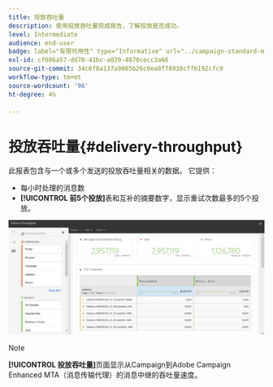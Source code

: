 ```yaml
---
title: 投放吞吐量
description: 使用投放吞吐量现成报告，了解投放是否成功。
level: Intermediate
audience: end-user
badge: label="有限可用性" type="Informative" url="../campaign-standard-migration-home.md" tooltip="仅限于Campaign Standard已迁移的用户"
exl-id: cf086a57-dd70-41bc-a039-4070cecc3a66
source-git-commit: 34c6f8a137a9085b26c0ea8f78930cff6192cfc9
workflow-type: tm+mt
source-wordcount: '96'
ht-degree: 4%

---
```


# 投放吞吐量{#delivery-throughput}

此报表包含与一个或多个发送的投放吞吐量相关的数据。 它提供：

* 每小时处理的消息数
* **[!UICONTROL 前5个投放]**&#x200B;表和互补的摘要数字，显示重试次数最多的5个投放。

![](assets/delivery_reports_1.png)

>[!NOTE]
>
>**[!UICONTROL 投放吞吐量]**&#x200B;页面显示从Campaign到Adobe Campaign Enhanced MTA（消息传输代理）的消息中继的吞吐量速度。
